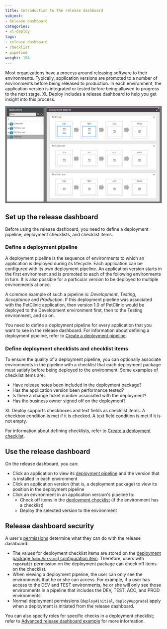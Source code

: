 ```yaml
---
title: Introduction to the release dashboard
subject:
- Release dashboard
categories:
- xl-deploy
tags:
- release dashboard
- checklist
- pipeline
weight: 194
---
```


Most organizations have a process around releasing software to their environments. Typically, application versions are promoted to a number of environments before being released to production. In each environment, the application version is integrated or tested before being allowed to progress to the next stage. XL Deploy includes a release dashboard to help you get insight into this process.

![Sample deployment pipeline](../how-to/images/deployment-pipeline.png)

## Set up the release dashboard

Before using the release dashboard, you need to define a deployment pipeline, deployment checklists, and checklist items.

### Define a deployment pipeline

A deployment pipeline is the sequence of environments to which an application is deployed during its lifecycle. Each application can be configured with its own deployment pipeline. An application version starts in the first environment and is promoted to each of the following environments in turn. It is also possible for a particular version to be deployed to multiple environments at once.

A common example of such a pipeline is:  _Development_, _Testing_, _Acceptance_ and _Production_. If this deployment pipeline was associated with the PetClinic application, then version 1.0 of PetClinic would be deployed to the Development environment first, then to the Testing environment, and so on.

You need to define a deployment pipeline for every application that you want to see in the release dashboard. For information about defining a deployment pipeline, refer to [Create a deployment pipeline](/xl-deploy/how-to/create-a-deployment-pipeline.html).

### Define deployment checklists and checklist items

To ensure the quality of a deployment pipeline, you can optionally associate environments in the pipeline with a checklist that each deployment package must satisfy before being deployed to the environment. Some examples of checklist items are:

* Have release notes been included in the deployment package?
* Has the application version been performance tested?
* Is there a change ticket number associated with the deployment?
* Has the business owner signed off on the deployment?

XL Deploy supports checkboxes and text fields as checklist items. A checkbox condition is met if it is checked. A text field condition is met if it is not empty.

For information about defining checklists, refer to [Create a deployment checklist](/xl-deploy/how-to/create-a-deployment-checklist.html).

## Use the release dashboard

On the release dashboard, you can:

* Click an application to view its [deployment pipeline](/xl-deploy/how-to/create-a-deployment-pipeline.html) and the version that is installed in each environment
* Click an application version (that is, a deployment package) to view its position in the deployment pipeline
* Click an environment in an application version's pipeline to:
    * Check off items in the [deployment checklist](/xl-deploy/how-to/create-a-deployment-checklist.html) (if the environment has a checklist)
    * Deploy the selected version to the environment

## Release dashboard security

A user's [permissions](/xl-deploy/concept/roles-and-permissions-in-xl-deploy.html#permissions) determine what they can do with the release dashboard:

* The values for deployment checklist items are stored on the [deployment package (`udm.Version`) configuration item](/xl-deploy/how-to/create-a-deployment-checklist.html#define-checklist-items-in-syntheticxml). Therefore, users with `repo#edit` permission on the deployment package can check off items on the checklist.
* When viewing a deployment pipeline, the user can only see the environments that he or she can access. For example, if a user has access to the DEV and TEST environments, he or she will only see those environments in a pipeline that includes the DEV, TEST, ACC, and PROD environments.
* Normal deployment permissions (`deploy#initial`, `deploy#upgrade`) apply when a deployment is initiated from the release dashboard.

You can also specify roles for specific checks in a deployment checklist; refer to [Advanced release dashboard example](/xl-deploy/concept/advanced-release-dashboard-example.html#assign-security-roles-to-checks) for more information.
